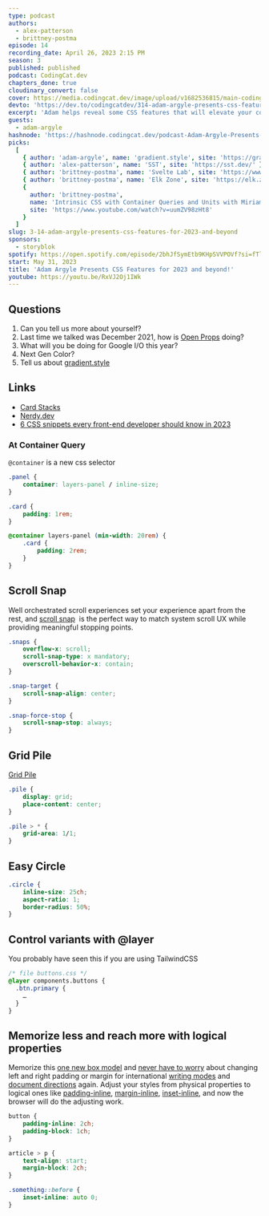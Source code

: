 ```yaml
---
type: podcast
authors:
  - alex-patterson
  - brittney-postma
episode: 14
recording_date: April 26, 2023 2:15 PM
season: 3
published: published
podcast: CodingCat.dev
chapters_done: true
cloudinary_convert: false
cover: https://media.codingcat.dev/image/upload/v1682536815/main-codingcatdev-photo/Adam-Argyle-Presents-CSS-Features-for-2023-and-beyond%21.jpg
devto: 'https://dev.to/codingcatdev/314-adam-argyle-presents-css-features-for-2023-and-beyond-1pal'
excerpt: 'Adam helps reveal some CSS features that will elevate your code and help you push forward.'
guests:
  - adam-argyle
hashnode: 'https://hashnode.codingcat.dev/podcast-Adam-Argyle-Presents-CSS-Features-for-2023-and-beyond!'
picks:
  [
    { author: 'adam-argyle', name: 'gradient.style', site: 'https://gradient.style/' },
    { author: 'alex-patterson', name: 'SST', site: 'https://sst.dev/' },
    { author: 'brittney-postma', name: 'Svelte Lab', site: 'https://www.sveltelab.dev/' },
    { author: 'brittney-postma', name: 'Elk Zone', site: 'https://elk.zone/home' },
    {
      author: 'brittney-postma',
      name: 'Intrinsic CSS with Container Queries and Units with Miriam Suzanne',
      site: 'https://www.youtube.com/watch?v=uumZV98zHt8'
    }
  ]
slug: 3-14-adam-argyle-presents-css-features-for-2023-and-beyond
sponsors:
  - storyblok
spotify: https://open.spotify.com/episode/2bhJfSymEtb9KHpSVVPOVf?si=fTlzCVMiRumuns93u-0lGQ
start: May 31, 2023
title: 'Adam Argyle Presents CSS Features for 2023 and beyond!'
youtube: https://youtu.be/RxVJ2Oj1IWk
---
```


## Questions

1. Can you tell us more about yourself?
2. Last time we talked was December 2021, how is [Open Props](https://open-props.style/) doing?
3. What will you be doing for Google I/O this year?
4. Next Gen Color?
5. Tell us about [gradient.style](http://gradient.style)

## Links

- [Card Stacks](https://gui-challenges.web.app/card-stack/dist/)
- [Nerdy.dev](https://nerdy.dev/)
- [6 CSS snippets every front-end developer should know in 2023](https://web.dev/6-css-snippets-every-front-end-developer-should-know-in-2023/)

### At Container Query

`@container` is a new css selector

```css
.panel {
	container: layers-panel / inline-size;
}

.card {
	padding: 1rem;
}

@container layers-panel (min-width: 20rem) {
	.card {
		padding: 2rem;
	}
}
```

## Scroll Snap

Well orchestrated scroll experiences set your experience apart from the rest, and [scroll snap](https://developer.mozilla.org/docs/Web/CSS/scroll-snap-type)
 is the perfect way to match system scroll UX while providing meaningful stopping points.

```css
.snaps {
	overflow-x: scroll;
	scroll-snap-type: x mandatory;
	overscroll-behavior-x: contain;
}

.snap-target {
	scroll-snap-align: center;
}

.snap-force-stop {
	scroll-snap-stop: always;
}
```

## Grid Pile

[Grid Pile](https://web.dev/shows/gui-challenges/m4DKhRJeYx4/)

```css
.pile {
	display: grid;
	place-content: center;
}

.pile > * {
	grid-area: 1/1;
}
```

## Easy Circle

```css
.circle {
	inline-size: 25ch;
	aspect-ratio: 1;
	border-radius: 50%;
}
```

## Control variants with @layer

You probably have seen this if you are using TailwindCSS

```css
/* file buttons.css */
@layer components.buttons {
  .btn.primary {
    …
  }
}
```

## Memorize less and reach more with logical properties

Memorize this [one new box model](notion://www.notion.so/learn/css/logical-properties/) and [never have to worry](https://css-tricks.com/late-to-logical/) about changing left and right padding or margin for international [writing modes](https://developer.mozilla.org/docs/Web/CSS/writing-mode) and [document directions](https://developer.mozilla.org/docs/Web/CSS/direction) again. Adjust your styles from physical properties to logical ones like [padding-inline](https://developer.mozilla.org/docs/Web/CSS/padding-inline), [margin-inline](https://developer.mozilla.org/docs/Web/CSS/margin-inline), [inset-inline](https://developer.mozilla.org/docs/Web/CSS/inset-inline), and now the browser will do the adjusting work.

```css
button {
	padding-inline: 2ch;
	padding-block: 1ch;
}

article > p {
	text-align: start;
	margin-block: 2ch;
}

.something::before {
	inset-inline: auto 0;
}
```
